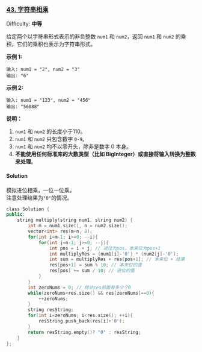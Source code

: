 ### [43\. 字符串相乘](https://leetcode-cn.com/problems/multiply-strings/)

Difficulty: **中等**


给定两个以字符串形式表示的非负整数 `num1` 和 `num2`，返回 `num1` 和 `num2` 的乘积，它们的乘积也表示为字符串形式。

**示例 1:**

```
输入: num1 = "2", num2 = "3"
输出: "6"
```

**示例 2:**

```
输入: num1 = "123", num2 = "456"
输出: "56088"
```

**说明：**

1.  `num1` 和 `num2` 的长度小于110。
2.  `num1` 和 `num2` 只包含数字 `0-9`。
3.  `num1` 和 `num2` 均不以零开头，除非是数字 0 本身。
4.  **不能使用任何标准库的大数类型（比如 BigInteger）**或**直接将输入转换为整数来处理**。


#### Solution

模拟进位相乘，一位一位乘。  
注意处理结果为`"0"`的情况。

```cpp
​class Solution {
public:
    string multiply(string num1, string num2) {
        int m = num1.size(), n = num2.size();
        vector<int> res(m+n, 0);
        for(int i=m-1; i>=0; --i){
            for(int j=n-1; j>=0; --j){
                int pos = i + j; // 进位为pos，本来位为pos+1
                int multiplyRes = (num1[i]-'0') * (num2[j]-'0');
                int sum = multiplyRes + res[pos+1]; // 本来位 + 结果
                res[pos+1] = sum % 10; // 本来位的值
                res[pos] += sum / 10; // 进位的值
            }
        }
        int zeroNums = 0; // 统计res前面有多少个0
        while(zeroNums<res.size() && res[zeroNums]==0){
            ++zeroNums;
        }
        string resString;
        for(int i=zeroNums; i<res.size(); ++i){
            resString.push_back(res[i]+'0');
        }
        return resString.empty()? "0" : resString;
    }
};
```